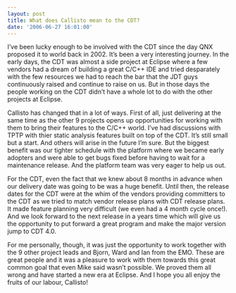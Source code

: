 ```yaml
---
layout: post
title: What does Callisto mean to the CDT?
date: '2006-06-27 16:01:00'
---
```



I’ve been lucky enough to be involved with the CDT since the day QNX proposed it to world back in 2002. It’s been a very interesting journey. In the early days, the CDT was almost a side project at Eclipse where a few vendors had a dream of building a great C/C++ IDE and tried desparately with the few resources we had to reach the bar that the JDT guys continuously raised and continue to raise on us. But in those days the people working on the CDT didn’t have a whole lot to do with the other projects at Eclipse.

Callisto has changed that in a lot of ways. First of all, just delivering at the same time as the other 9 projects opens up opportunities for working with them to bring their features to the C/C++ world. I’ve had discussions with TPTP with thier static analysis features built on top of the CDT. It’s still small but a start. And others will arise in the future I’m sure. But the biggest benefit was our tighter schedule with the platform where we became early adopters and were able to get bugs fixed before having to wait for a maintenance release. And the platform team was very eager to help us out.

For the CDT, even the fact that we knew about 8 months in advance when our delivery date was going to be was a huge benefit. Until then, the release dates for the CDT were at the whim of the vendors providing committers to the CDT as we tried to match vendor release plans with CDT release plans. It made feature planning very difficult (we even had a 4 month cycle once!). And we look forward to the next release in a years time which will give us the opportunity to put forward a great program and make the major version jump to CDT 4.0.

For me personally, though, it was just the opportunity to work together with the 9 other project leads and Bjorn, Ward and Ian from the EMO. These are great people and it was a pleasure to work with them towards this great common goal that even Mike said wasn’t possible. We proved them all wrong and have started a new era at Eclipse. And I hope you all enjoy the fruits of our labour, Callisto!


